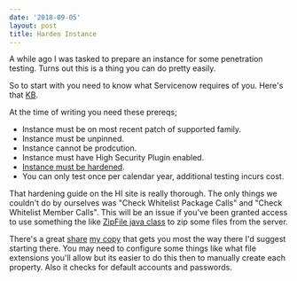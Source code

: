 ```yaml
---
date: '2018-09-05'
layout: post
title: Harden Instance
---
```


A while ago I was tasked to prepare an instance for some penetration
testing. Turns out this is a thing you can do pretty easily.

So to start with you need to know what Servicenow requires of you.
Here's that
[KB](https://hi.service-now.com/kb_view.do?sysparm_article=KB0538598).

At the time of writing you need these prereqs;

-   Instance must be on most recent patch of supported family.
-   Instance must be unpinned.
-   Instance cannot be prodcution.
-   Instance must have High Security Plugin enabled.
-   [Instance must be
    hardened](https://hi.service-now.com/kb_view.do?sysparm_article=KB0550654).
-   You can only test once per calendar year, additional testing incurs
    cost.

That hardening guide on the HI site is really thorough. The only things
we couldn't do by ourselves was "Check Whitelist Package Calls" and
"Check Whitelist Member Calls". This will be an issue if you've been
granted access to use something the like [ZipFile java
class](https://stackoverflow.com/questions/48190244/read-zip-file-contents-using-zipfile-java-class-inside-script/48196453#48196453)
to zip some files from the server.

There's a great
[share](https://developer.servicenow.com/app.do#!/share/contents/7852853_security_best_practice_audit?v=3.02&t=PRODUCT_DETAILS)
[my
copy](https://blog.jace.pro/uploads/SecurityBestPractiesAudit-V3_1.xml)
that gets you most the way there I'd suggest starting there. You may
need to configure some things like what file extensions you'll allow but
its easier to do this then to manually create each property. Also it
checks for default accounts and passwords.
